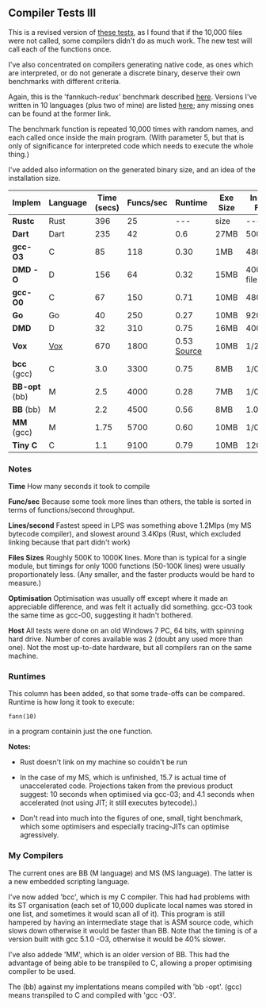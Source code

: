 ## Compiler Tests III

This is a revised version of [these tests](Compilertest2.md), as I found that if the 10,000 files were not called, some compilers didn't do as much work. The new test will call each of the functions once.

I've also concentrated on compilers generating native code, as ones which are interpreted, or do not generate a discrete binary, deserve their own benchmarks with different criteria.

Again, this is the 'fannkuch-redux' benchmark described [here](https://benchmarksgame-team.pages.debian.net/benchmarksgame/performance/fannkuchredux.html). Versions I've written in 10 languages (plus two of mine) are listed [here](fannkuch.txt); any missing ones can be found at the former link.

The benchmark function is repeated 10,000 times with random names, and each called once inside the main program. (With parameter 5, but that is only of significance for interpreted code which needs to execute the whole thing.)

I've added also information on the generated binary size, and an idea of the installation size.

Implem | Language | Time (secs) | Funcs/sec | Runtime | Exe Size | Installation Files/MB
--- | --- | --- | --- | --- | --- | ---
**Rustc** | Rust  | 396 | 25 | ---| size | ---
**Dart**          | Dart | 235| 42 | 0.6 | 27MB | 500/490MB
**gcc-O3**           | C            | 85 | 118 | 0.30 | 1MB | 4800/550MB
**DMD -O**       | D | 156 | 64 | 0.32 | 15MB | 4000 files/300MB 
**gcc-O0**           | C            | 67 | 150 | 0.71 | 10MB | 4800/550MB
**Go**            | Go | 40 | 250 | 0.27 | 10MB | 9200/350MB
**DMD**           | D | 32 | 310 | 0.75 | 16MB | 4000/300MB
**Vox**           | [Vox](https://github.com/MrSmith33/vox) | 670 | 1800 | 0.53 [Source](https://gist.github.com/MrSmith33/ac14e66a83b9d047793adede464ca1ef#file-fannkuch-vx) | 10MB | 1/2.4MB
**bcc** (gcc)     | C        | 3.0 | 3300 | 0.75 | 8MB | 1/0.7MB
**BB-opt** (bb)   | M        | 2.5 | 4000 | 0.28 | 7MB | 1/0.6MB
**BB** (bb)       | M        | 2.2 | 4500 | 0.56 | 8MB | 1.0/6MB
**MM** (gcc)      | M        | 1.75 | 5700 | 0.60 | 10MB | 1/0.8MB
**Tiny C**        | C        | 1.1 | 9100 | 0.79 | 10MB | 120/1.8MB


### Notes

**Time** How many seconds it took to compile

**Func/sec** Because some took more lines than others, the table is sorted in terms of functions/second throughput.

**Lines/second** Fastest speed in LPS was something above 1.2Mlps (my MS bytecode compiler), and slowest around 3.4Klps (Rust, which excluded linking because that part didn't work)

**Files Sizes** Roughly 500K to 1000K lines. More than is typical for a single module, but timings for only 1000 functions (50-100K lines) were usually proportionately less. (Any smaller, and the faster products would be hard to measure.)

**Optimisation** Optimisation was usually off except where it made an appreciable difference, and was felt it actually did something. gcc-O3 took the same time as gcc-O0, suggesting it hadn't bothered.

**Host** All tests were done on an old Windows 7 PC, 64 bits, with spinning hard drive. Number of cores available was 2 (doubt any used more than one). Not the most up-to-date hardware, but all compilers ran on the same machine.

### Runtimes

This column has been added, so that some trade-offs can be compared. Runtime is how long it took to execute:

    fann(10)
    
in a program containin just the one function.

**Notes:**

* Rust doesn't link on my machine so couldn't be run

* In the case of my MS, which is unfinished, 15.7 is actual time of unaccelerated code. Projections taken from the previous product suggest: 10 seconds when optimised via gcc-03; and 4.1 seconds when accelerated (not using JIT; it still executes bytecode).)

* Don't read into much into the figures of one, small, tight benchmark, which some optimisers and especially tracing-JITs can optimise agressively.

### My Compilers

The current ones are BB (M language) and MS (MS language). The latter is a new embedded scripting language.

I've now added 'bcc', which is my C compiler. This had had problems with its ST organisation (each set of 10,000 duplicate local names was stored in one list, and sometimes it would scan all of it). This program is still hampered by having an intermediate stage that is ASM source code, which slows down otherwise it would be faster than BB. Note that the timing is of a version built with gcc 5.1.0 -O3, otherwise it would be 40% slower.

I've also addede 'MM', which is an older version of BB. This had the advantage of being able to be transpiled to C, allowing a proper optimising compiler to be used.

The (bb) against my implentations means compiled with 'bb -opt'. (gcc) means transpiled to C and compiled with 'gcc -O3'.
